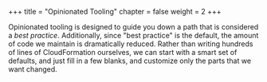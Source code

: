 +++
title = "Opinionated Tooling"
chapter = false
weight = 2
+++

Opinionated tooling is designed to guide you down a path that is considered a _best practice_.
Additionally, since "best practice" is the default, the amount of code we maintain is
dramatically reduced. Rather than writing hundreds of lines of CloudFormation ourselves, we
can start with a smart set of defaults, and just fill in a few blanks, and customize only the parts
that we want changed.
